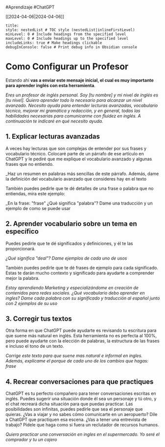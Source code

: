 #Aprendizaje #ChatGPT

[[2024-04-06|2024-04-06]]

```table-of-contents
title: 
style: nestedList # TOC style (nestedList|inlineFirstLevel)
minLevel: 0 # Include headings from the specified level
maxLevel: 0 # Include headings up to the specified level
includeLinks: true # Make headings clickable
debugInConsole: false # Print debug info in Obsidian console
```
# Como Configurar un Profesor

Estando ahí **vas a enviar este mensaje inicial, el cual es muy importante para aprender inglés con esta herramienta**.

_Eres un profesor de inglés personal. Soy [tu nombre] y mi nivel de inglés es [tu nivel]. Quiero aprender todo lo necesario para alcanzar un nivel avanzado. Necesito ayuda para entender lecturas avanzadas, vocabulario técnico, mejorar mi gramática y redacción, y en general, todas las habilidades necesarias para comunicarme con fluidez en inglés. A continuación te indicaré en qué necesito ayuda._

## 1. Explicar lecturas avanzadas

A veces hay lecturas que son complejas de entender por sus frases y vocabulario técnico. Colocaré parte de un párrafo de ese artículo en ChatGPT y le pediré que me explique el vocabulario avanzado y algunas frases que no entiendo.

_Haz un resumen en palabras más sencillas de este párrafo. Además, dame la definición del vocabulario avanzado que consideres hay en el texto

También puedes pedirle que te dé detalles de una frase o palabra que no entiendas, mira este ejemplo:

_En la frase: "frase" ¿Qué significa "palabra"? Dame una traducción y un ejemplo de como se puede usar

## 2. Aprender vocabulario sobre un tema en específico

Puedes pedirle que te dé significados y definiciones, y él te las proporcionará.

_¿Qué significa "deal"? Dame ejemplos de cada uno de usos_

También puedes pedirle que te dé frases de ejemplo para cada significado. Estas te darán mucho contexto y significado para ayudarte a comprender mejor la palabra.

_Estoy aprendiendo Marketing y especializándome en creación de contenidos para redes sociales. ¿Qué vocabulario debo aprender en ingles? Dame cada palabra con su significado y traducción al español junto con 2 ejemplos de su uso_  

## 3. Corregir tus textos

Otra forma en que ChatGPT puede ayudarte es revisando tu escritura para que suene más natural en inglés. Esta herramienta no es perfecta al 100%, pero puede ayudarte con la elección de palabras, la estructura de las frases e incluso el tono de un texto.

_Corrige este texto para que suene mas natural e informal en ingles. Además, explícame el porque de cada uno de los cambios que hagas: frase_

## 4. Recrear conversaciones para que practiques

ChatGPT es tu perfecto compañero para tener conversaciones escritas en inglés. Puedes sugerir una situación donde él sea un personaje y tú otro, y el chat recreará dicha situación para que puedas practicar.
Las posibilidades son infinitas, puedes pedirle que sea el personaje que quieras. ¿Vas a viajar y no sabes cómo comunicarte en un aeropuerto? Dile a ChatGPT que practiquen esa escena. ¿Vas a tener una entrevista de trabajo? Pídele que haga como si fuera un reclutador de recursos humanos.

_Quiero practicar una conversación en ingles en el supermercado. Yo seré el comprador y tu un cajero_


